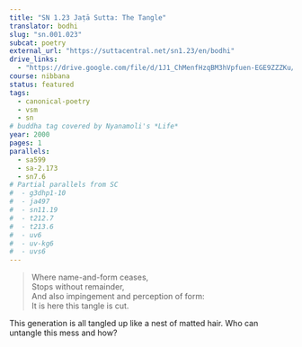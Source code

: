 ```yaml
---
title: "SN 1.23 Jaṭā Sutta: The Tangle"
translator: bodhi
slug: "sn.001.023"
subcat: poetry
external_url: "https://suttacentral.net/sn1.23/en/bodhi"
drive_links:
  - "https://drive.google.com/file/d/1J1_ChMenfHzqBM3hVpfuen-EGE9ZZZKu/view?usp=drivesdk"
course: nibbana
status: featured
tags:
  - canonical-poetry
  - vsm
  - sn
# buddha tag covered by Nyanamoli's *Life*
year: 2000
pages: 1
parallels:
  - sa599
  - sa-2.173
  - sn7.6
# Partial parallels from SC
#  - g3dhp1-10
#  - ja497
#  - sn11.19
#  - t212.7
#  - t213.6
#  - uv6
#  - uv-kg6
#  - uvs6
---
```


> Where name-and-form ceases,  
Stops without remainder,  
And also impingement and perception of form:  
It is here this tangle is cut.

This generation is all tangled up like a nest of matted hair. Who can untangle this mess and how?
